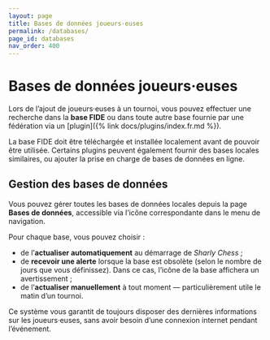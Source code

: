 ```yaml
---
layout: page
title: Bases de données joueurs·euses
permalink: /databases/
page_id: databases
nav_order: 400
---
```


# Bases de données joueurs·euses

Lors de l’ajout de joueurs·euses à un tournoi, vous pouvez effectuer une recherche dans la **base FIDE** ou dans toute autre base fournie par une fédération via un [plugin]({% link docs/plugins/index.fr.md %}).

La base FIDE doit être téléchargée et installée localement avant de pouvoir être utilisée. Certains plugins peuvent également fournir des bases locales similaires, ou ajouter la prise en charge de bases de données en ligne.

## Gestion des bases de données

Vous pouvez gérer toutes les bases de données locales depuis la page **Bases de données**, accessible via l’icône correspondante dans le menu de navigation.

Pour chaque base, vous pouvez choisir :
- de l’**actualiser automatiquement** au démarrage de _Sharly Chess_ ;
- de **recevoir une alerte** lorsque la base est obsolète (selon le nombre de jours que vous définissez). Dans ce cas, l’icône de la base affichera un avertissement ;
- de l’**actualiser manuellement** à tout moment — particulièrement utile le matin d’un tournoi.

Ce système vous garantit de toujours disposer des dernières informations sur les joueurs·euses, sans avoir besoin d’une connexion internet pendant l’événement.
